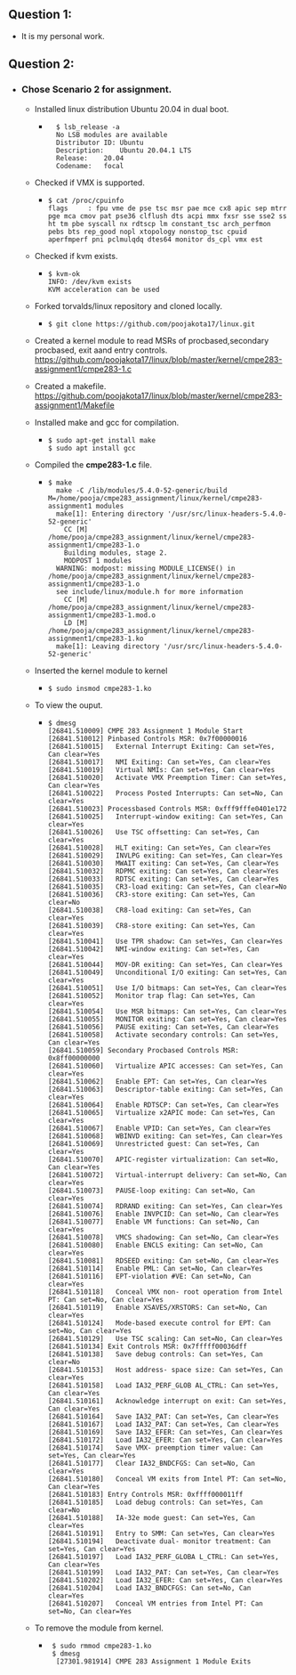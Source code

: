 ## **Question 1**:
  * It is my personal work.

## **Question 2**:
* ### Chose Scenario 2 for assignment.
  * Installed linux distribution Ubuntu 20.04 in dual boot.
    * ```
        $ lsb_release -a
        No LSB modules are available
        Distributor ID:	Ubuntu
        Description:	Ubuntu 20.04.1 LTS
        Release:	20.04
        Codename:	focal
      ```
  * Checked if VMX is supported.
    * ```
      $ cat /proc/cpuinfo
      flags		: fpu vme de pse tsc msr pae mce cx8 apic sep mtrr pge mca cmov pat pse36 clflush dts acpi mmx fxsr sse sse2 ss ht tm pbe syscall nx rdtscp lm constant_tsc arch_perfmon pebs bts rep_good nopl xtopology nonstop_tsc cpuid aperfmperf pni pclmulqdq dtes64 monitor ds_cpl vmx est
      ```
  * Checked if kvm exists.
    * ```
      $ kvm-ok 
      INFO: /dev/kvm exists
      KVM acceleration can be used
      ```
  * Forked torvalds/linux repository and cloned locally.
    * ```
      $ git clone https://github.com/poojakota17/linux.git
      ```
  * Created a kernel module to read MSRs of procbased,secondary procbased, exit aand entry controls.
     https://github.com/poojakota17/linux/blob/master/kernel/cmpe283-assignment1/cmpe283-1.c  

  * Created a makefile.
     https://github.com/poojakota17/linux/blob/master/kernel/cmpe283-assignment1/Makefile   
  * Installed make and gcc for compilation.
    * ```
      $ sudo apt-get install make
      $ sudo apt install gcc
      ```
  * Compiled the **cmpe283-1.c** file.
    * ```
      $ make
        make -C /lib/modules/5.4.0-52-generic/build M=/home/pooja/cmpe283_assignment/linux/kernel/cmpe283-assignment1 modules
        make[1]: Entering directory '/usr/src/linux-headers-5.4.0-52-generic'
          CC [M]  /home/pooja/cmpe283_assignment/linux/kernel/cmpe283-assignment1/cmpe283-1.o
          Building modules, stage 2.
          MODPOST 1 modules
        WARNING: modpost: missing MODULE_LICENSE() in /home/pooja/cmpe283_assignment/linux/kernel/cmpe283-assignment1/cmpe283-1.o
        see include/linux/module.h for more information
          CC [M]  /home/pooja/cmpe283_assignment/linux/kernel/cmpe283-assignment1/cmpe283-1.mod.o
          LD [M]  /home/pooja/cmpe283_assignment/linux/kernel/cmpe283-assignment1/cmpe283-1.ko
        make[1]: Leaving directory '/usr/src/linux-headers-5.4.0-52-generic'
      ```  
  * Inserted the kernel module to kernel
    * ```
      $ sudo insmod cmpe283-1.ko
      ```
  * To view the ouput.
    * ```
      $ dmesg
      [26841.510009] CMPE 283 Assignment 1 Module Start
      [26841.510012] Pinbased Controls MSR: 0x7f00000016
      [26841.510015]   External Interrupt Exiting: Can set=Yes, Can clear=Yes
      [26841.510017]   NMI Exiting: Can set=Yes, Can clear=Yes
      [26841.510019]   Virtual NMIs: Can set=Yes, Can clear=Yes
      [26841.510020]   Activate VMX Preemption Timer: Can set=Yes, Can clear=Yes
      [26841.510022]   Process Posted Interrupts: Can set=No, Can clear=Yes
      [26841.510023] Processbased Controls MSR: 0xfff9fffe0401e172
      [26841.510025]   Interrupt-window exiting: Can set=Yes, Can clear=Yes
      [26841.510026]   Use TSC offsetting: Can set=Yes, Can clear=Yes
      [26841.510028]   HLT exiting: Can set=Yes, Can clear=Yes
      [26841.510029]   INVLPG exiting: Can set=Yes, Can clear=Yes
      [26841.510030]   MWAIT exiting: Can set=Yes, Can clear=Yes
      [26841.510032]   RDPMC exiting: Can set=Yes, Can clear=Yes
      [26841.510033]   RDTSC exiting: Can set=Yes, Can clear=Yes
      [26841.510035]   CR3-load exiting: Can set=Yes, Can clear=No
      [26841.510036]   CR3-store exiting: Can set=Yes, Can clear=No
      [26841.510038]   CR8-load exiting: Can set=Yes, Can clear=Yes
      [26841.510039]   CR8-store exiting: Can set=Yes, Can clear=Yes
      [26841.510041]   Use TPR shadow: Can set=Yes, Can clear=Yes
      [26841.510042]   NMI-window exiting: Can set=Yes, Can clear=Yes
      [26841.510044]   MOV-DR exiting: Can set=Yes, Can clear=Yes
      [26841.510049]   Unconditional I/O exiting: Can set=Yes, Can clear=Yes
      [26841.510051]   Use I/O bitmaps: Can set=Yes, Can clear=Yes
      [26841.510052]   Monitor trap flag: Can set=Yes, Can clear=Yes
      [26841.510054]   Use MSR bitmaps: Can set=Yes, Can clear=Yes
      [26841.510055]   MONITOR exiting: Can set=Yes, Can clear=Yes
      [26841.510056]   PAUSE exiting: Can set=Yes, Can clear=Yes
      [26841.510058]   Activate secondary controls: Can set=Yes, Can clear=Yes
      [26841.510059] Secondary Procbased Controls MSR: 0x8ff00000000
      [26841.510060]   Virtualize APIC accesses: Can set=Yes, Can clear=Yes
      [26841.510062]   Enable EPT: Can set=Yes, Can clear=Yes
      [26841.510063]   Descriptor-table exiting: Can set=Yes, Can clear=Yes
      [26841.510064]   Enable RDTSCP: Can set=Yes, Can clear=Yes
      [26841.510065]   Virtualize x2APIC mode: Can set=Yes, Can clear=Yes
      [26841.510067]   Enable VPID: Can set=Yes, Can clear=Yes
      [26841.510068]   WBINVD exiting: Can set=Yes, Can clear=Yes
      [26841.510069]   Unrestricted guest: Can set=Yes, Can clear=Yes
      [26841.510070]   APIC-register virtualization: Can set=No, Can clear=Yes
      [26841.510072]   Virtual-interrupt delivery: Can set=No, Can clear=Yes
      [26841.510073]   PAUSE-loop exiting: Can set=No, Can clear=Yes
      [26841.510074]   RDRAND exiting: Can set=Yes, Can clear=Yes
      [26841.510076]   Enable INVPCID: Can set=No, Can clear=Yes
      [26841.510077]   Enable VM functions: Can set=No, Can clear=Yes
      [26841.510078]   VMCS shadowing: Can set=No, Can clear=Yes
      [26841.510080]   Enable ENCLS exiting: Can set=No, Can clear=Yes
      [26841.510081]   RDSEED exiting: Can set=No, Can clear=Yes
      [26841.510114]   Enable PML: Can set=No, Can clear=Yes
      [26841.510116]   EPT-violation #VE: Can set=No, Can clear=Yes
      [26841.510118]   Conceal VMX non- root operation from Intel PT: Can set=No, Can clear=Yes
      [26841.510119]   Enable XSAVES/XRSTORS: Can set=No, Can clear=Yes
      [26841.510124]   Mode-based execute control for EPT: Can set=No, Can clear=Yes
      [26841.510129]   Use TSC scaling: Can set=No, Can clear=Yes
      [26841.510134] Exit Controls MSR: 0x7fffff00036dff
      [26841.510138]   Save debug controls: Can set=Yes, Can clear=No
      [26841.510153]   Host address- space size: Can set=Yes, Can clear=Yes
      [26841.510158]   Load IA32_PERF_GLOB AL_CTRL: Can set=Yes, Can clear=Yes
      [26841.510161]   Acknowledge interrupt on exit: Can set=Yes, Can clear=Yes
      [26841.510164]   Save IA32_PAT: Can set=Yes, Can clear=Yes
      [26841.510167]   Load IA32_PAT: Can set=Yes, Can clear=Yes
      [26841.510169]   Save IA32_EFER: Can set=Yes, Can clear=Yes
      [26841.510172]   Load IA32_EFER: Can set=Yes, Can clear=Yes
      [26841.510174]   Save VMX- preemption timer value: Can set=Yes, Can clear=Yes
      [26841.510177]   Clear IA32_BNDCFGS: Can set=No, Can clear=Yes
      [26841.510180]   Conceal VM exits from Intel PT: Can set=No, Can clear=Yes
      [26841.510183] Entry Controls MSR: 0xffff000011ff
      [26841.510185]   Load debug controls: Can set=Yes, Can clear=No
      [26841.510188]   IA-32e mode guest: Can set=Yes, Can clear=Yes
      [26841.510191]   Entry to SMM: Can set=Yes, Can clear=Yes
      [26841.510194]   Deactivate dual- monitor treatment: Can set=Yes, Can clear=Yes
      [26841.510197]   Load IA32_PERF_GLOBA L_CTRL: Can set=Yes, Can clear=Yes
      [26841.510199]   Load IA32_PAT: Can set=Yes, Can clear=Yes
      [26841.510202]   Load IA32_EFER: Can set=Yes, Can clear=Yes
      [26841.510204]   Load IA32_BNDCFGS: Can set=No, Can clear=Yes
      [26841.510207]   Conceal VM entries from Intel PT: Can set=No, Can clear=Yes
      ```
  * To remove the module from kernel.
    * ```
       $ sudo rmmod cmpe283-1.ko    
       $ dmesg
        [27301.981914] CMPE 283 Assignment 1 Module Exits



